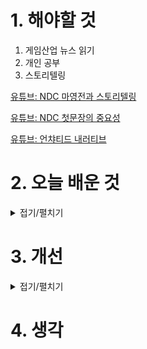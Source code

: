 
# 1. 해야할 것

1. 게임산업 뉴스 읽기 
2. 개인 공부  
3. 스토리텔링

[유튜브: NDC 마영전과 스토리텔링](https://youtu.be/ANXo6-zVzeA?si=KsTngxbQXd5dY3Tm)

[유튜브: NDC 첫문장의 중요성](https://www.youtube.com/watch?v=pzfSJDE4--8)

[유튜브: 언챠티드 내러티브](https://www.youtube.com/watch?v=TW7T9s1nYiU)

# 2. 오늘 배운 것

<details>
<summary>접기/펼치기</summary>

## 스토리텔링 6원칙
1. 스토리텔링을 고려한 스토리를 짜자
2. 관심 있을 만한 이야기를 하자
3. 난해한 개념을 쓰지 말자
4. 아는 이야기를 또 하지 말자
5. 순서를 의도 하에 배치하자
6. 공감가는 인물을 만들자

### 결론
- 표현 가능한 스토리인가?
- 수용자들이 이해하기 쉬운가?
- 수용자들에게 흥미를 유발할 수 있는 전개일까?

****

## 첫문장의 좋은 예시
- 이영도 작가_눈물을 마시는 새
  - 하늘을 불사르던 용의 노여움도 잊혀지고 왕자들의 석비도 사토 속에 묻혀버린, 그리고 그런것들에 누구도 신경쓰지 않는 생존이 천박한 농담이 된 시대에 한 남자가 사막을 걷고 있었다.
- 페이트 그랜드 오더
  - 염기 서열, 인간 게놈으로 확인. 영기 속성, 선성-중립으로 확인. 인류의 미래를 이야기하는 자료관에 오신 것을 환영합니다. 이곳은 인리계속보장기관 칼데아

****

## 언챠티드 내러티브
- 주의 집중: 비디오 게임은 플레이어의 주의를 끌고 유지함으로써 매력적인 경험 제공
  - 반사적 주의: 시각적 변화, 큰 소리, 움직임, 생존을 위협하는 요소, 새로움
  - 실행적 주의: 우리가 통제하고 선택적으로 지시하는 주의~문제해결, 의사결정, 행동모니터링 같은 실행 기능
- 주의 집중 한계: 한가지에만 주의를 기울일 수 있다는 병목 현상이 있고 오랜기간 주의를 기울이면 피곤함
- 게임 디자인에 적용: 랜드 마크 등
  - 대비: 시각적 아름다움, 미학 등 주변 환경과 차별화되어 반사적 주의를 끄는 모든 것
  - 사회적 요소: 이야기, 서사, 사회적 상호작용
  - 유희성/시스템: 규칙, 매커니즘, 자원, 목표 등 게임플레이의 시스템적 측명 의미/ 명시적 목표 없이도 플레이어가 스스로 설정할 수 있다
- 플레이 테스팅을 통한 추적
  - 나쁜 점프: 제자리 점프 횟수를 측정해 잡을 수 있다고 생각하는 부분들을 삭제
- 경험적 게임: 체계화된 개방형 탐색 경험을 제공하는 게임
- 오토텔릭 경험: 내적으로 동기부여되어 목적의식과 호기심을 보이는 사람들의 경험을 의미
- 게임의 예술적 가치: 몰입과 성찰적 경험이 공존 가능하며 플레이어의 주의가 게임 목표에서 벗어날때 음악,경치,캐릭터 표정을 통해 강력한 감정적 순간을 만들 수 있다


</details>




# 3. 개선


<details>
<summary>접기/펼치기</summary>


</details>



# 4. 생각


